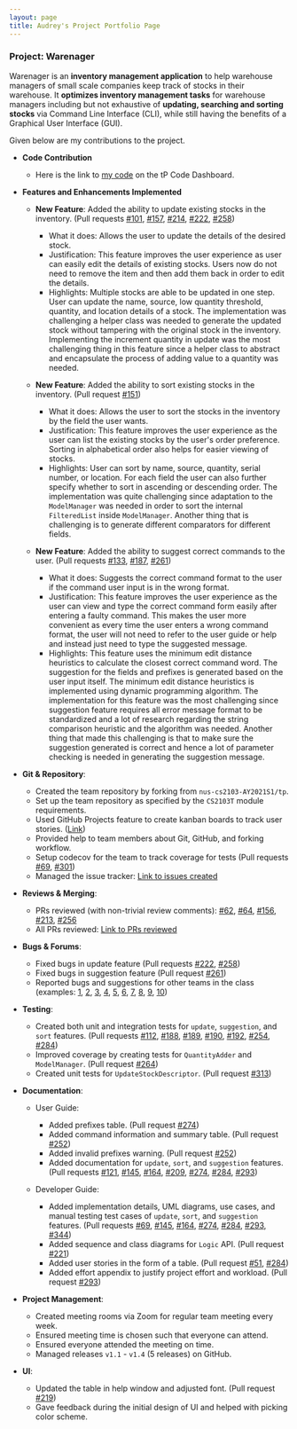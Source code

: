 ```yaml
---
layout: page
title: Audrey's Project Portfolio Page
---
```


### Project: Warenager

Warenager is an **inventory management application** to help warehouse managers
of small scale companies keep track of stocks in their warehouse.
It **optimizes inventory management tasks** for warehouse managers including but not
exhaustive of **updating, searching and sorting stocks** via Command Line Interface (CLI),
while still having the benefits of a Graphical User Interface (GUI).

Given below are my contributions to the project.

* **Code Contribution**
  * Here is the link to [my code](https://nus-cs2103-ay2021s1.github.io/tp-dashboard/#breakdown=true&search=AudreyFelicio&sort=groupTitle&sortWithin=title&since=2020-08-14&timeframe=commit&mergegroup=&groupSelect=groupByRepos&checkedFileTypes=docs~functional-code~test-code~other&tabOpen=true&tabType=authorship&tabAuthor=AudreyFelicio&tabRepo=AY2021S1-CS2103T-T15-3%2Ftp%5Bmaster%5D&authorshipIsMergeGroup=false&authorshipFileTypes=docs~functional-code~test-code~other)
  on the tP Code Dashboard.

* **Features and Enhancements Implemented**
  * **New Feature**: Added the ability to update existing stocks in the inventory. (Pull requests [\#101](https://github.com/AY2021S1-CS2103T-T15-3/tp/pull/101), [\#157](https://github.com/AY2021S1-CS2103T-T15-3/tp/pull/157), [\#214](https://github.com/AY2021S1-CS2103T-T15-3/tp/pull/214), [\#222](https://github.com/AY2021S1-CS2103T-T15-3/tp/pull/222), [\#258](https://github.com/AY2021S1-CS2103T-T15-3/tp/pull/258))
    * What it does: Allows the user to update the details of the desired stock.
    * Justification: This feature improves the user experience as user can easily edit the details of
    existing stocks. Users now do not need to remove the item and then add them back in order to
    edit the details.
    * Highlights: Multiple stocks are able to be updated in one step. User can update the name, source, low quantity
    threshold, quantity, and location details of a stock. The implementation was challenging a helper class was
    needed to generate the updated stock without tampering with the original stock in the inventory. Implementing
    the increment quantity in update was the most challenging thing in this feature since a helper class to
    abstract and encapsulate the process of adding value to a quantity was needed.

  * **New Feature**: Added the ability to sort existing stocks in the inventory. (Pull request [\#151](https://github.com/AY2021S1-CS2103T-T15-3/tp/pull/151))
    * What it does: Allows the user to sort the stocks in the inventory by the field the user wants.
    * Justification: This feature improves the user experience as the user can list the existing stocks by
    the user's order preference. Sorting in alphabetical order also helps for easier viewing of stocks.
    * Highlights: User can sort by name, source, quantity, serial number, or location. For each field the user can also
    further specify whether to sort in ascending or descending order. The implementation was quite challenging since
    adaptation to the `ModelManager` was needed in order to sort the internal `FilteredList` inside `ModelManager`.
    Another thing that is challenging is to generate different comparators for different fields.
  
  * **New Feature**: Added the ability to suggest correct commands to the user. (Pull requests [\#133](https://github.com/AY2021S1-CS2103T-T15-3/tp/pull/133), [\#187](https://github.com/AY2021S1-CS2103T-T15-3/tp/pull/187), [\#261](https://github.com/AY2021S1-CS2103T-T15-3/tp/pull/261))
    * What it does: Suggests the correct command format to the user if the command user input is in the wrong format.
    * Justification: This feature improves the user experience as the user can view and type the correct command form
    easily after entering a faulty command. This makes the user more convenient as every time the user enters a wrong
    command format, the user will not need to refer to the user guide or help and instead just need to type the suggested
    message.
    * Highlights: This feature uses the minimum edit distance heuristics to calculate the closest correct command word.
    The suggestion for the fields and prefixes is generated based on the user input itself. The minimum edit distance
    heuristics is implemented using dynamic programming algorithm. The implementation for this feature was the most
    challenging since suggestion feature requires all error message format to be standardized and a lot of research
    regarding the string comparison heuristic and the algorithm was needed. Another thing that made this challenging is
    that to make sure the suggestion generated is correct and hence a lot of parameter checking is needed in generating
    the suggestion message.

* **Git & Repository**:
  * Created the team repository by forking from `nus-cs2103-AY2021S1/tp`.
  * Set up the team repository as specified by the `CS2103T` module requirements.
  * Used GitHub Projects feature to create kanban boards to track user stories. ([Link](https://github.com/AY2021S1-CS2103T-T15-3/tp/projects/1))
  * Provided help to team members about Git, GitHub, and forking workflow.
  * Setup codecov for the team to track coverage for tests (Pull requests [\#69](https://github.com/AY2021S1-CS2103T-T15-3/tp/pull/69), [\#301](https://github.com/AY2021S1-CS2103T-T15-3/tp/pull/301))
  * Managed the issue tracker: [Link to issues created](https://github.com/AY2021S1-CS2103T-T15-3/tp/issues?q=is%3Aissue+is%3Aclosed+author%3Aaudreyfelicio)

* **Reviews & Merging**:
  * PRs reviewed (with non-trivial review comments): [\#62](https://github.com/AY2021S1-CS2103T-T15-3/tp/pull/62), [\#64](https://github.com/AY2021S1-CS2103T-T15-3/tp/pull/64), [\#156](https://github.com/AY2021S1-CS2103T-T15-3/tp/pull/156), [\#213](https://github.com/AY2021S1-CS2103T-T15-3/tp/pull/213), [\#256](https://github.com/AY2021S1-CS2103T-T15-3/tp/pull/256)
  * All PRs reviewed: [Link to PRs reviewed](https://github.com/AY2021S1-CS2103T-T15-3/tp/pulls?page=2&q=is%3Apr+reviewed-by%3Aaudreyfelicio+is%3Aclosed)

* **Bugs & Forums**:
  * Fixed bugs in update feature (Pull requests [\#222](https://github.com/AY2021S1-CS2103T-T15-3/tp/pull/222), [\#258](https://github.com/AY2021S1-CS2103T-T15-3/tp/pull/258))
  * Fixed bugs in suggestion feature (Pull request [\#261](https://github.com/AY2021S1-CS2103T-T15-3/tp/pull/261))
  * Reported bugs and suggestions for other teams in the class (examples: [1](https://github.com/AudreyFelicio/ped/issues/1), [2](https://github.com/AudreyFelicio/ped/issues/2), [3](https://github.com/AudreyFelicio/ped/issues/3), [4](https://github.com/AudreyFelicio/ped/issues/4), [5](https://github.com/AudreyFelicio/ped/issues/5), [6](https://github.com/AudreyFelicio/ped/issues/6), [7](https://github.com/AudreyFelicio/ped/issues/7), [8](https://github.com/AudreyFelicio/ped/issues/8), [9](https://github.com/AudreyFelicio/ped/issues/9), [10](https://github.com/AudreyFelicio/ped/issues/10))

* **Testing**:
  * Created both unit and integration tests for `update`, `suggestion`, and `sort` features. (Pull requests
  [\#112](https://github.com/AY2021S1-CS2103T-T15-3/tp/pull/112),
  [\#188](https://github.com/AY2021S1-CS2103T-T15-3/tp/pull/188),
  [\#189](https://github.com/AY2021S1-CS2103T-T15-3/tp/pull/189),
  [\#190](https://github.com/AY2021S1-CS2103T-T15-3/tp/pull/190),
  [\#192](https://github.com/AY2021S1-CS2103T-T15-3/tp/pull/192),
  [\#254](https://github.com/AY2021S1-CS2103T-T15-3/tp/pull/254),
  [\#284](https://github.com/AY2021S1-CS2103T-T15-3/tp/pull/284))
  * Improved coverage by creating tests for `QuantityAdder` and `ModelManager`. (Pull request [\#264](https://github.com/AY2021S1-CS2103T-T15-3/tp/pull/264))
  * Created unit tests for `UpdateStockDescriptor`. (Pull request [\#313](https://github.com/AY2021S1-CS2103T-T15-3/tp/pull/313))

* **Documentation**:
  * User Guide:
    * Added prefixes table. (Pull request [\#274](https://github.com/AY2021S1-CS2103T-T15-3/tp/pull/274))
    * Added command information and summary table. (Pull request [\#252](https://github.com/AY2021S1-CS2103T-T15-3/tp/pull/252))
    * Added invalid prefixes warning. (Pull request [\#252](https://github.com/AY2021S1-CS2103T-T15-3/tp/pull/252))
    * Added documentation for `update`, `sort`, and `suggestion` features. (Pull requests
    [\#121](https://github.com/AY2021S1-CS2103T-T15-3/tp/pull/121),
    [\#145](https://github.com/AY2021S1-CS2103T-T15-3/tp/pull/145),
    [\#164](https://github.com/AY2021S1-CS2103T-T15-3/tp/pull/164),
    [\#209](https://github.com/AY2021S1-CS2103T-T15-3/tp/pull/209),
    [\#274](https://github.com/AY2021S1-CS2103T-T15-3/tp/pull/274),
    [\#284](https://github.com/AY2021S1-CS2103T-T15-3/tp/pull/284),
    [\#293](https://github.com/AY2021S1-CS2103T-T15-3/tp/pull/293))

  * Developer Guide:
    * Added implementation details, UML diagrams, use cases, and manual testing test cases of `update`, `sort`, and `suggestion` features. (Pull requests
    [\#69](https://github.com/AY2021S1-CS2103T-T15-3/tp/pull/69),
    [\#145](https://github.com/AY2021S1-CS2103T-T15-3/tp/pull/145),
    [\#164](https://github.com/AY2021S1-CS2103T-T15-3/tp/pull/164),
    [\#274](https://github.com/AY2021S1-CS2103T-T15-3/tp/pull/274),
    [\#284](https://github.com/AY2021S1-CS2103T-T15-3/tp/pull/284),
    [\#293](https://github.com/AY2021S1-CS2103T-T15-3/tp/pull/293),
    [\#344](https://github.com/AY2021S1-CS2103T-T15-3/tp/pull/344))
    * Added sequence and class diagrams for `Logic` API. (Pull request [\#221](https://github.com/AY2021S1-CS2103T-T15-3/tp/pull/221))
    * Added user stories in the form of a table. (Pull request [\#51](https://github.com/AY2021S1-CS2103T-T15-3/tp/pull/51), [\#284](https://github.com/AY2021S1-CS2103T-T15-3/tp/pull/284))
    * Added effort appendix to justify project effort and workload. (Pull request [\#293](https://github.com/AY2021S1-CS2103T-T15-3/tp/pull/293))

* **Project Management**:
  * Created meeting rooms via Zoom for regular team meeting every week.
  * Ensured meeting time is chosen such that everyone can attend.
  * Ensured everyone attended the meeting on time.
  * Managed releases `v1.1` - `v1.4` (5 releases) on GitHub.

* **UI**:
  * Updated the table in help window and adjusted font. (Pull request [\#219](https://github.com/AY2021S1-CS2103T-T15-3/tp/pull/219))
  * Gave feedback during the initial design of UI and helped with picking color scheme.
